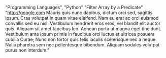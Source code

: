 "Programming Languages", "Python"
"Filter Array by a Predicate"
"http://google.com Mauris quis nunc dapibus, dictum orci sed, sagittis ipsum. Cras volutpat in quam vitae eleifend. Nam eu erat ac orci euismod convallis sed eu nisl. Vestibulum hendrerit eros eros, vel blandit elit auctor quis. Aliquam sit amet faucibus leo. Aenean porta ut magna eget tincidunt. Vestibulum ante ipsum primis in faucibus orci luctus et ultrices posuere cubilia Curae; Nunc non tortor quis felis iaculis scelerisque nec a neque. Nulla pharetra sem nec pellentesque bibendum. Aliquam sodales volutpat purus non interdum."

